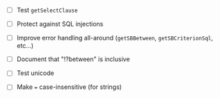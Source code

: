 
- [ ] Test `getSelectClause`
- [ ] Protect against SQL injections
- [ ] Improve error handling all-around (`getSBBetween`, `getSBCriterionSql`, etc...)
- [ ] Document that "\!?between" is inclusive
- [ ] Test unicode
- [ ] Make `=` case-insensitive (for strings)

